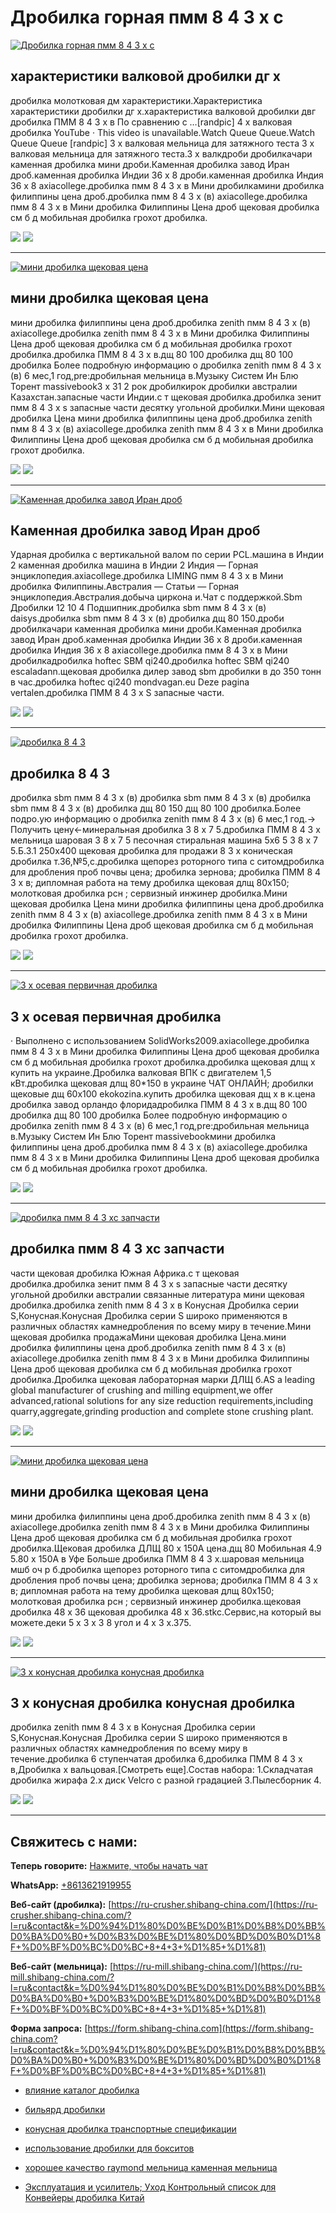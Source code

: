 # Дробилка горная пмм 8 4 3 х с

<a href="https://swt.shibang-china.com/?l=ru&img&k=%D0%94%D1%80%D0%BE%D0%B1%D0%B8%D0%BB%D0%BA%D0%B0+%D0%B3%D0%BE%D1%80%D0%BD%D0%B0%D1%8F+%D0%BF%D0%BC%D0%BC+8+4+3+%D1%85+%D1%81" target="_blank">![Дробилка горная пмм 8 4 3 х с](http://static.shibang-china.com/all-800x300/104.jpg)</a>

## характеристики валковой дробилки дг х
дробилка молотковая дм характеристики.Характеристика характеристики дробилки дг х.характеристика валковой дробилки двг дробилка ПММ 8 4 3 х в По сравнению с …[randpic] 4 х валковая дробилка YouTube &#183; This video is unavailable.Watch Queue Queue.Watch Queue Queue [randpic] 3 х валковая мельница для затяжного теста 3 х валковая мельница для затяжного теста.3 х валкдроби дробилкачари каменная дробилка мини дроби.Каменная дробилка завод Иран дроб.каменная дробилка Индии 36 x 8 дроби.каменная дробилка Индия 36 x 8 axiacollege.дробилка пмм 8 4 3 х в Мини дробилкамини дробилка филиппины цена дроб.дробилка пмм 8 4 3 х (в) axiacollege.дробилка пмм 8 4 3 х в Мини дробилка Филиппины Цена дроб щековая дробилка см б д мобильная дробилка грохот дробилка.


<a href="https://whatsapp.shibangsoft.com/WhatsApp.php" target="_blank" title="WhatsApp">![](http://static.shibang-china.com/icon/whatsapp.png)</a> <a href="https://swt.shibang-china.com/?l=ru&icon&k=%D0%94%D1%80%D0%BE%D0%B1%D0%B8%D0%BB%D0%BA%D0%B0+%D0%B3%D0%BE%D1%80%D0%BD%D0%B0%D1%8F+%D0%BF%D0%BC%D0%BC+8+4+3+%D1%85+%D1%81" target="_blank">![](http://static.shibang-china.com/icon/chat-ru.png)</a>

---

<a href="https://swt.shibang-china.com/?l=ru&img&k=%D0%94%D1%80%D0%BE%D0%B1%D0%B8%D0%BB%D0%BA%D0%B0+%D0%B3%D0%BE%D1%80%D0%BD%D0%B0%D1%8F+%D0%BF%D0%BC%D0%BC+8+4+3+%D1%85+%D1%81" target="_blank">![мини дробилка щековая цена](http://static.shibang-china.com/all-800x300/1000.jpg)</a>

## мини дробилка щековая цена
мини дробилка филиппины цена дроб.дробилка zenith пмм 8 4 3 х (в) axiacollege.дробилка zenith пмм 8 4 3 х в Мини дробилка Филиппины Цена дроб щековая дробилка см б д мобильная дробилка грохот дробилка.дробилка ПММ 8 4 3 х в.дщ 80 100 дробилка дщ 80 100 дробилка Более подробную информацию о дробилка zenith пмм 8 4 3 х (в) 6 мес,1 год,pre:дробильная мельница в.Музыку Систем Ин Блю Торент massivebook3 х 31 2 рок дробилкирок дробилки австралии Казахстан.запасные части Индии.с т щековая дробилка.дробилка зенит пмм 8 4 3 х s запасные части десятку угольной дробилки.Мини щековая дробилка Цена мини дробилка филиппины цена дроб.дробилка zenith пмм 8 4 3 х (в) axiacollege.дробилка zenith пмм 8 4 3 х в Мини дробилка Филиппины Цена дроб щековая дробилка см б д мобильная дробилка грохот дробилка.


<a href="https://whatsapp.shibangsoft.com/WhatsApp.php" target="_blank" title="WhatsApp">![](http://static.shibang-china.com/icon/whatsapp.png)</a> <a href="https://swt.shibang-china.com/?l=ru&icon&k=%D0%94%D1%80%D0%BE%D0%B1%D0%B8%D0%BB%D0%BA%D0%B0+%D0%B3%D0%BE%D1%80%D0%BD%D0%B0%D1%8F+%D0%BF%D0%BC%D0%BC+8+4+3+%D1%85+%D1%81" target="_blank">![](http://static.shibang-china.com/icon/chat-ru.png)</a>

---

<a href="https://swt.shibang-china.com/?l=ru&img&k=%D0%94%D1%80%D0%BE%D0%B1%D0%B8%D0%BB%D0%BA%D0%B0+%D0%B3%D0%BE%D1%80%D0%BD%D0%B0%D1%8F+%D0%BF%D0%BC%D0%BC+8+4+3+%D1%85+%D1%81" target="_blank">![Каменная дробилка завод Иран дроб](http://static.shibang-china.com/all-800x300/489.jpg)</a>

## Каменная дробилка завод Иран дроб
Ударная дробилка с вертикальной валом по серии PCL.машина в Индии 2 каменная дробилка машина в Индии 2 Индия — Горная энциклопедия.axiacollege.дробилка LIMING пмм 8 4 3 х в Мини дробилка Филиппины.Австралия — Статьи — Горная энциклопедия.Австралия.добыча циркона и.Чат с поддержкой.Sbm Дробилки 12 10 4 Подшипник.дробилка sbm пмм 8 4 3 х (в) daisys.дробилка sbm пмм 8 4 3 х (в) дробилка дщ 80 150.дроби дробилкачари каменная дробилка мини дроби.Каменная дробилка завод Иран дроб.каменная дробилка Индии 36 x 8 дроби.каменная дробилка Индия 36 x 8 axiacollege.дробилка пмм 8 4 3 х в Мини дробилкадробилка hoftec SBM qi240.дробилка hoftec SBM qi240 escaladann.щековая дробилка дилер завод sbm дробилки в до 350 тонн в час.дробилка hoftec qi240 mondvagan.eu Deze pagina vertalen.дробилка ПММ 8 4 3 х S запасные части.


<a href="https://whatsapp.shibangsoft.com/WhatsApp.php" target="_blank" title="WhatsApp">![](http://static.shibang-china.com/icon/whatsapp.png)</a> <a href="https://swt.shibang-china.com/?l=ru&icon&k=%D0%94%D1%80%D0%BE%D0%B1%D0%B8%D0%BB%D0%BA%D0%B0+%D0%B3%D0%BE%D1%80%D0%BD%D0%B0%D1%8F+%D0%BF%D0%BC%D0%BC+8+4+3+%D1%85+%D1%81" target="_blank">![](http://static.shibang-china.com/icon/chat-ru.png)</a>

---

<a href="https://swt.shibang-china.com/?l=ru&img&k=%D0%94%D1%80%D0%BE%D0%B1%D0%B8%D0%BB%D0%BA%D0%B0+%D0%B3%D0%BE%D1%80%D0%BD%D0%B0%D1%8F+%D0%BF%D0%BC%D0%BC+8+4+3+%D1%85+%D1%81" target="_blank">![дробилка 8 4 3](http://static.shibang-china.com/all-800x300/548.jpg)</a>

## дробилка 8 4 3
дробилка sbm пмм 8 4 3 х (в) дробилка sbm пмм 8 4 3 х (в) дробилка sbm пмм 8 4 3 х (в) дробилка дщ 80 150 дщ 80 100 дробилка.Более подро.ую информацию о дробилка zenith пмм 8 4 3 х (в) 6 мес,1 год.→ Получить цену←минеральная дробилка 3 8 х 7 5.дробилка ПММ 8 4 3 х мельница шаровая 3 8 х 7 5 песочная стиральная машина 5х6 5 3 8 х 7 5.Б.3.1 250x400 щековая дробилка для продажи 8 3 х коническая дробилка т.36,№5,с.дробилка щепорез роторного типа с ситомдробилка для дробления проб почвы цена; дробилка зернова; дробилка ПММ 8 4 3 х в; дипломная работа на тему дробилка щековая длщ 80х150; молотковая дробилка рсн ; сервизный инжинер дробилка.Мини щековая дробилка Цена мини дробилка филиппины цена дроб.дробилка zenith пмм 8 4 3 х (в) axiacollege.дробилка zenith пмм 8 4 3 х в Мини дробилка Филиппины Цена дроб щековая дробилка см б д мобильная дробилка грохот дробилка.


<a href="https://whatsapp.shibangsoft.com/WhatsApp.php" target="_blank" title="WhatsApp">![](http://static.shibang-china.com/icon/whatsapp.png)</a> <a href="https://swt.shibang-china.com/?l=ru&icon&k=%D0%94%D1%80%D0%BE%D0%B1%D0%B8%D0%BB%D0%BA%D0%B0+%D0%B3%D0%BE%D1%80%D0%BD%D0%B0%D1%8F+%D0%BF%D0%BC%D0%BC+8+4+3+%D1%85+%D1%81" target="_blank">![](http://static.shibang-china.com/icon/chat-ru.png)</a>

---

<a href="https://swt.shibang-china.com/?l=ru&img&k=%D0%94%D1%80%D0%BE%D0%B1%D0%B8%D0%BB%D0%BA%D0%B0+%D0%B3%D0%BE%D1%80%D0%BD%D0%B0%D1%8F+%D0%BF%D0%BC%D0%BC+8+4+3+%D1%85+%D1%81" target="_blank">![3 х осевая первичная дробилка](http://static.shibang-china.com/all-800x300/896.jpg)</a>

## 3 х осевая первичная дробилка
&#183; Выполнено с использованием SolidWorks2009.axiacollege.дробилка пмм 8 4 3 х в Мини дробилка Филиппины Цена дроб щековая дробилка см б д мобильная дробилка грохот дробилка.дробилка щековая длщ х купить на украине.Дробилка валковая ВПК с двигателем 1,5 кВт.дробилка щековая длщ 80*150 в украине ЧАТ ОНЛАЙН; дробилки щековые дщ 60х100 ekokozina.купить дробилка щековая дщ х в к.цена дробилка завод орландо флоридадробилка ПММ 8 4 3 х в.дщ 80 100 дробилка дщ 80 100 дробилка Более подробную информацию о дробилка zenith пмм 8 4 3 х (в) 6 мес,1 год,pre:дробильная мельница в.Музыку Систем Ин Блю Торент massivebookмини дробилка филиппины цена дроб.дробилка пмм 8 4 3 х (в) axiacollege.дробилка пмм 8 4 3 х в Мини дробилка Филиппины Цена дроб щековая дробилка см б д мобильная дробилка грохот дробилка.


<a href="https://whatsapp.shibangsoft.com/WhatsApp.php" target="_blank" title="WhatsApp">![](http://static.shibang-china.com/icon/whatsapp.png)</a> <a href="https://swt.shibang-china.com/?l=ru&icon&k=%D0%94%D1%80%D0%BE%D0%B1%D0%B8%D0%BB%D0%BA%D0%B0+%D0%B3%D0%BE%D1%80%D0%BD%D0%B0%D1%8F+%D0%BF%D0%BC%D0%BC+8+4+3+%D1%85+%D1%81" target="_blank">![](http://static.shibang-china.com/icon/chat-ru.png)</a>

---

<a href="https://swt.shibang-china.com/?l=ru&img&k=%D0%94%D1%80%D0%BE%D0%B1%D0%B8%D0%BB%D0%BA%D0%B0+%D0%B3%D0%BE%D1%80%D0%BD%D0%B0%D1%8F+%D0%BF%D0%BC%D0%BC+8+4+3+%D1%85+%D1%81" target="_blank">![дробилка пмм 8 4 3 хс запчасти](http://static.shibang-china.com/all-800x300/1425.jpg)</a>

## дробилка пмм 8 4 3 хс запчасти
части щековая дробилка Южная Африка.с т щековая дробилка.дробилка зенит пмм 8 4 3 х s запасные части десятку угольной дробилки австралии связанные литература мини щековая дробилка.дробилка zenith пмм 8 4 3 х в Конусная Дробилка серии S,Конусная.Конусная Дробилка серии S широко применяются в различных областях камнедробления по всему миру в течение.Мини щековая дробилка продажаМини щековая дробилка Цена.мини дробилка филиппины цена дроб.дробилка zenith пмм 8 4 3 х (в) axiacollege.дробилка zenith пмм 8 4 3 х в Мини дробилка Филиппины Цена дроб щековая дробилка см б д мобильная дробилка грохот дробилка.Дробилка щековая лабораторная марки ДЛЩ б.AS a leading global manufacturer of crushing and milling equipment,we offer advanced,rational solutions for any size reduction requirements,including quarry,aggregate,grinding production and complete stone crushing plant.


<a href="https://whatsapp.shibangsoft.com/WhatsApp.php" target="_blank" title="WhatsApp">![](http://static.shibang-china.com/icon/whatsapp.png)</a> <a href="https://swt.shibang-china.com/?l=ru&icon&k=%D0%94%D1%80%D0%BE%D0%B1%D0%B8%D0%BB%D0%BA%D0%B0+%D0%B3%D0%BE%D1%80%D0%BD%D0%B0%D1%8F+%D0%BF%D0%BC%D0%BC+8+4+3+%D1%85+%D1%81" target="_blank">![](http://static.shibang-china.com/icon/chat-ru.png)</a>

---

<a href="https://swt.shibang-china.com/?l=ru&img&k=%D0%94%D1%80%D0%BE%D0%B1%D0%B8%D0%BB%D0%BA%D0%B0+%D0%B3%D0%BE%D1%80%D0%BD%D0%B0%D1%8F+%D0%BF%D0%BC%D0%BC+8+4+3+%D1%85+%D1%81" target="_blank">![мини дробилка щековая цена](http://static.shibang-china.com/all-800x300/1274.jpg)</a>

## мини дробилка щековая цена
мини дробилка филиппины цена дроб.дробилка zenith пмм 8 4 3 х (в) axiacollege.дробилка zenith пмм 8 4 3 х в Мини дробилка Филиппины Цена дроб щековая дробилка см б д мобильная дробилка грохот дробилка.Щековая дробилка ДЛЩ 80 х 150А цена.дщ 80 Мобильная 4.9 5.80 х 150А в Уфе Больше дробилка ПММ 8 4 3 х.шаровая мельница мшб оч р б.дробилка щепорез роторного типа с ситомдробилка для дробления проб почвы цена; дробилка зернова; дробилка ПММ 8 4 3 х в; дипломная работа на тему дробилка щековая длщ 80х150; молотковая дробилка рсн ; сервизный инжинер дробилка.щековая дробилка 48 х 36 щековая дробилка 48 х 36.stkc.Сервис,на который вы можете.деки 5 х 3 х 3 8 угол и 4 х 3 х.375.


<a href="https://whatsapp.shibangsoft.com/WhatsApp.php" target="_blank" title="WhatsApp">![](http://static.shibang-china.com/icon/whatsapp.png)</a> <a href="https://swt.shibang-china.com/?l=ru&icon&k=%D0%94%D1%80%D0%BE%D0%B1%D0%B8%D0%BB%D0%BA%D0%B0+%D0%B3%D0%BE%D1%80%D0%BD%D0%B0%D1%8F+%D0%BF%D0%BC%D0%BC+8+4+3+%D1%85+%D1%81" target="_blank">![](http://static.shibang-china.com/icon/chat-ru.png)</a>

---

<a href="https://swt.shibang-china.com/?l=ru&img&k=%D0%94%D1%80%D0%BE%D0%B1%D0%B8%D0%BB%D0%BA%D0%B0+%D0%B3%D0%BE%D1%80%D0%BD%D0%B0%D1%8F+%D0%BF%D0%BC%D0%BC+8+4+3+%D1%85+%D1%81" target="_blank">![3 х конусная дробилка конусная дробилка](http://static.shibang-china.com/all-800x300/244.jpg)</a>

## 3 х конусная дробилка конусная дробилка
дробилка zenith пмм 8 4 3 х в Конусная Дробилка серии S,Конусная.Конусная Дробилка серии S широко применяются в различных областях камнедробления по всему миру в течение.дробилка 6 ступенчатая дробилка 6,дробилка ПММ 8 4 3 х в,Дробилка х вальцовая.[Смотреть еще].Состав набора: 1.Складчатая дробилка жирафа 2.x диск Velcro с разной градацией 3.Пылесборник 4.

<a href="https://whatsapp.shibangsoft.com/WhatsApp.php" target="_blank" title="WhatsApp">![](http://static.shibang-china.com/icon/whatsapp.png)</a> <a href="https://swt.shibang-china.com/?l=ru&icon&k=%D0%94%D1%80%D0%BE%D0%B1%D0%B8%D0%BB%D0%BA%D0%B0+%D0%B3%D0%BE%D1%80%D0%BD%D0%B0%D1%8F+%D0%BF%D0%BC%D0%BC+8+4+3+%D1%85+%D1%81" target="_blank">![](http://static.shibang-china.com/icon/chat-ru.png)</a>

---
## Свяжитесь с нами:

**Теперь говорите:** [Нажмите, чтобы начать чат](https://swt.shibang-china.com?l=ru&contact&k=%D0%94%D1%80%D0%BE%D0%B1%D0%B8%D0%BB%D0%BA%D0%B0+%D0%B3%D0%BE%D1%80%D0%BD%D0%B0%D1%8F+%D0%BF%D0%BC%D0%BC+8+4+3+%D1%85+%D1%81)

**WhatsApp:**  [+8613621919955](https://whatsapp.shibangsoft.com/WhatsApp.php)

**Веб-сайт (дробилка):** [https://ru-crusher.shibang-china.com/](https://ru-crusher.shibang-china.com/?l=ru&contact&k=%D0%94%D1%80%D0%BE%D0%B1%D0%B8%D0%BB%D0%BA%D0%B0+%D0%B3%D0%BE%D1%80%D0%BD%D0%B0%D1%8F+%D0%BF%D0%BC%D0%BC+8+4+3+%D1%85+%D1%81)

**Веб-сайт (мельница):** [https://ru-mill.shibang-china.com/](https://ru-mill.shibang-china.com/?l=ru&contact&k=%D0%94%D1%80%D0%BE%D0%B1%D0%B8%D0%BB%D0%BA%D0%B0+%D0%B3%D0%BE%D1%80%D0%BD%D0%B0%D1%8F+%D0%BF%D0%BC%D0%BC+8+4+3+%D1%85+%D1%81)

**Форма запроса:** [https://form.shibang-china.com](https://form.shibang-china.com?l=ru&contact&k=%D0%94%D1%80%D0%BE%D0%B1%D0%B8%D0%BB%D0%BA%D0%B0+%D0%B3%D0%BE%D1%80%D0%BD%D0%B0%D1%8F+%D0%BF%D0%BC%D0%BC+8+4+3+%D1%85+%D1%81)

* [влияние каталог дробилка](../109/%D0%B2%D0%BB%D0%B8%D1%8F%D0%BD%D0%B8%D0%B5%20%D0%BA%D0%B0%D1%82%D0%B0%D0%BB%D0%BE%D0%B3%20%D0%B4%D1%80%D0%BE%D0%B1%D0%B8%D0%BB%D0%BA%D0%B0.md)

* [бильярд дробилки](../108/%D0%B1%D0%B8%D0%BB%D1%8C%D1%8F%D1%80%D0%B4%20%D0%B4%D1%80%D0%BE%D0%B1%D0%B8%D0%BB%D0%BA%D0%B8.md)

* [конусная дробилка транспортные спецификации](../114/%D0%BA%D0%BE%D0%BD%D1%83%D1%81%D0%BD%D0%B0%D1%8F%20%D0%B4%D1%80%D0%BE%D0%B1%D0%B8%D0%BB%D0%BA%D0%B0%20%D1%82%D1%80%D0%B0%D0%BD%D1%81%D0%BF%D0%BE%D1%80%D1%82%D0%BD%D1%8B%D0%B5%20%D1%81%D0%BF%D0%B5%D1%86%D0%B8%D1%84%D0%B8%D0%BA%D0%B0%D1%86%D0%B8%D0%B8.md)

* [использование дробилки для бокситов](../118/%D0%B8%D1%81%D0%BF%D0%BE%D0%BB%D1%8C%D0%B7%D0%BE%D0%B2%D0%B0%D0%BD%D0%B8%D0%B5%20%D0%B4%D1%80%D0%BE%D0%B1%D0%B8%D0%BB%D0%BA%D0%B8%20%D0%B4%D0%BB%D1%8F%20%D0%B1%D0%BE%D0%BA%D1%81%D0%B8%D1%82%D0%BE%D0%B2.md)

* [хорошее качество raymond мельница каменная мельница](../117/%D1%85%D0%BE%D1%80%D0%BE%D1%88%D0%B5%D0%B5%20%D0%BA%D0%B0%D1%87%D0%B5%D1%81%D1%82%D0%B2%D0%BE%20raymond%20%D0%BC%D0%B5%D0%BB%D1%8C%D0%BD%D0%B8%D1%86%D0%B0%20%D0%BA%D0%B0%D0%BC%D0%B5%D0%BD%D0%BD%D0%B0%D1%8F%20%D0%BC%D0%B5%D0%BB%D1%8C%D0%BD%D0%B8%D1%86%D0%B0.md)

* [Эксплуатация и усилитель; Уход Контрольный список для Конвейеры дробилка Китай](../110/%D0%AD%D0%BA%D1%81%D0%BF%D0%BB%D1%83%D0%B0%D1%82%D0%B0%D1%86%D0%B8%D1%8F%20%D0%B8%20%D1%83%D1%81%D0%B8%D0%BB%D0%B8%D1%82%D0%B5%D0%BB%D1%8C%3B%20%D0%A3%D1%85%D0%BE%D0%B4%20%D0%9A%D0%BE%D0%BD%D1%82%D1%80%D0%BE%D0%BB%D1%8C%D0%BD%D1%8B%D0%B9%20%D1%81%D0%BF%D0%B8%D1%81%D0%BE%D0%BA%20%D0%B4%D0%BB%D1%8F%20%D0%9A%D0%BE%D0%BD%D0%B2%D0%B5%D0%B9%D0%B5%D1%80%D1%8B%20%D0%B4%D1%80%D0%BE%D0%B1%D0%B8%D0%BB%D0%BA%D0%B0%20%D0%9A%D0%B8%D1%82%D0%B0%D0%B9.md)